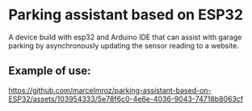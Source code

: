 # Parking assistant based on ESP32
A device build with esp32 and Arduino IDE that can assist with garage parking by asynchronously updating the sensor reading to a website.

## Example of use:
https://github.com/marcelmroz/parking-assistant-based-on-ESP32/assets/103954333/5e78f6c0-4e6e-4036-9043-74718b8063cf

